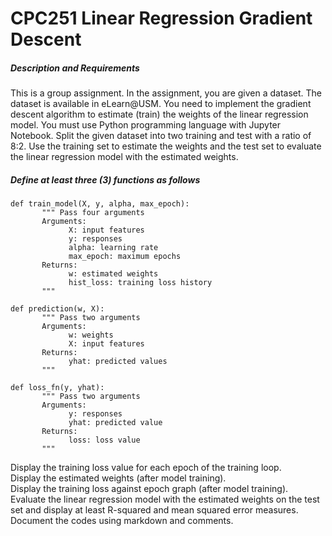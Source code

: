 # CPC251 Linear Regression Gradient Descent

##### Description and Requirements
This is a group assignment. In the assignment, you are given a dataset. The dataset is available in eLearn@USM. You need to implement the gradient descent algorithm to estimate (train) the weights of the linear regression model. You must use Python programming language with Jupyter Notebook.
Split the given dataset into two training and test with a ratio of 8:2. Use the training set to estimate the weights and the test set to evaluate the linear regression model with the estimated weights.


##### Define at least three (3) functions as follows
```
def train_model(X, y, alpha, max_epoch):
       """ Pass four arguments
       Arguments:
             X: input features
             y: responses
             alpha: learning rate
             max_epoch: maximum epochs
       Returns:
             w: estimated weights
             hist_loss: training loss history
       """
```
```
def prediction(w, X):
       """ Pass two arguments
       Arguments:
             w: weights
             X: input features
       Returns:
             yhat: predicted values
       """
```
```
def loss_fn(y, yhat):
       """ Pass two arguments
       Arguments:
             y: responses
             yhat: predicted value
       Returns:
             loss: loss value
       """
```

Display the training loss value for each epoch of the training loop.<br />
Display the estimated weights (after model training).<br />
Display the training loss against epoch graph (after model training).<br />
Evaluate the linear regression model with the estimated weights on the test set and display at least R-squared and mean squared error measures.<br />
Document the codes using markdown and comments.<br />
